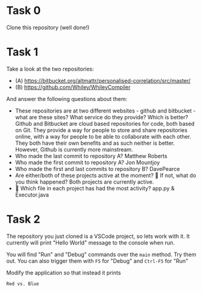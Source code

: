 # Task 0

Clone this repository (well done!)

# Task 1

Take a look at the two repositories:

  * (A) https://bitbucket.org/altmattr/personalised-correlation/src/master/
  * (B) https://github.com/Whiley/WhileyCompiler

And answer the following questions about them:

  * These repositories are at two different websites - github and bitbucket - what are these sites?  What service do they provide? Which is better? Github and Bitbucket are cloud based repositories for code, both based on Git. They provide a way for people to store and share repositories online, with a way for people to be able to collaborate with each other. They both have their own benefits and as such neither is better. However, Github is currently more mainstream.
  * Who made the last commit to repository A? Matthew Roberts
  * Who made the first commit to repository A? Jon Mountjoy
  * Who made the first and last commits to repository B? DavePearce
  * Are either/both of these projects active at the moment? 🤔 If not, what do you think happened? Both projects are currently active.
  * 🤔 Which file in each project has had the most activity? app.py & Executor.java

# Task 2

The repository you just cloned is a VSCode project, so lets work with it.  It currently will print "Hello World" message to the console when run.

You will find "Run" and "Debug" commands over the `main` method.  Try them out.  You can also trigger them with `F5` for "Debug" and `Ctrl-F5` for "Run"

Modify the application so that instead it prints

~~~~~
Red vs. Blue
~~~~~

